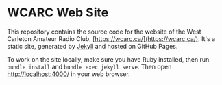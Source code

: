 WCARC Web Site
==============

This repository contains the source code for the website of the West Carleton Amateur Radio Club, [https://wcarc.ca/](https://wcarc.ca/). It's a static site, generated by [Jekyll](https://jekyllrb.com/) and hosted on GitHub Pages.

To work on the site locally, make sure you have Ruby installed, then run `bundle install` and `bundle exec jekyll serve`. Then open [http://localhost:4000/](http://localhost:4000/) in your web browser.
